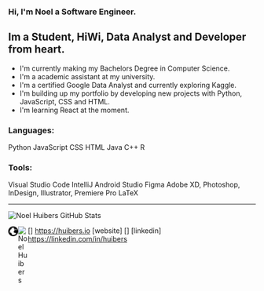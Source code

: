 ### Hi, I'm Noel a Software Engineer.

## Im a Student, HiWi, Data Analyst and Developer from heart.

- I'm currently making my Bachelors Degree in Computer Science.
- I'm a academic assistant at my university.
- I'm a certified Google Data Analyst and currently exploring Kaggle.
- I'm building up my portfolio by developing new projects with Python, JavaScript, CSS and HTML.
- I'm learning React at the moment.

### Languages:

Python
JavaScript
CSS
HTML
Java
C++
R

### Tools:

Visual Studio Code
IntelliJ
Android Studio
Figma
Adobe XD, Photoshop, InDesign, Illustrator, Premiere Pro
LaTeX

---

<img aling="left" alt="Noel Huibers GitHub Stats" src="https://github-readme-stats.vercel.app/api?username=NoelHuibers&count_private=true&show_icons=true&hide_border=true&theme=cobalt"/>

[<img align="left" alt="huibers.io" width="20px" src="https://raw.githubusercontent.com/iconic/open-iconic/master/svg/globe.svg"/>] https://huibers.io [website]
[<img align="left" alt="NoelHuibers" width="20px" src="https://cdn.jsdelivr.net/npm/simple-icons@v3/icons/linkedin.svg"/>] [linkedin] https://linkedin.com/in/huibers
